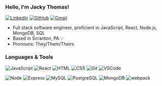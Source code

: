 ### Hello, I'm Jacky Thomas!

[![LinkedIn](https://img.shields.io/badge/jackythomas-%230077B5.svg?&style=flat-square&logo=linkedin&logoColor=white&link=https://www.linkedin.com/in/jacky-thomas/)](https://www.linkedin.com/in/jacky-thomas/)
[![GitHub](https://img.shields.io/badge/gdeedler%20-%23121011.svg?&style=flat-square&logo=github&logoColor=white&link=https://github.com/jakejet64)](https://github.com/jakejet64)
[![Gmail](https://img.shields.io/badge/grantdeedler%20-%23D14836.svg?&style=flat-square&logo=gmail&logoColor=white&link=mailto:jakejet64@gmail.com)](mailto:jakejet64@gmail.com)

- Full stack software engineer, proficient in JavaScript, React, Node.js, MongoDB, SQL
- Based in Scranton, PA 💡
- Pronouns: They/Them/Theirs

### Languages & Tools
![JavaScript](https://img.shields.io/badge/JavaScript%20-%23323330.svg?&style=flat-square&logo=javascript&logoColor=%23F7DF1E)
![React](https://img.shields.io/badge/React%20-%2320232a.svg?&style=flat-square&logo=react&logoColor=%2361DAFB)
![HTML](https://img.shields.io/badge/HTML5%20-%23E34F26.svg?&style=flat-square&logo=html5&logoColor=white)
![CSS](https://img.shields.io/badge/CSS3%20-%231572B6.svg?&style=flat-square&logo=css3&logoColor=white)
![Git](https://img.shields.io/badge/Git%20-%23F05033.svg?&style=flat-square&logo=git&logoColor=white)
![VSCode](https://img.shields.io/badge/VS%20Code%20-%23007ACC.svg?&style=flat-square&logo=visual-studio-code&logoColor=white)

![Node](https://img.shields.io/badge/Node.js%20-%2343853D.svg?&style=flat-square&logo=node.js&logoColor=white)
![Express](https://img.shields.io/badge/Express%20-%23404d59.svg?&style=flat-square)
![MySQL](https://img.shields.io/badge/MySQL-%2300f.svg?&style=flat-square&logo=mysql&logoColor=white)
![PostgreSQL](https://img.shields.io/badge/PostgreSQL-%23316192.svg?&style=flat-square&logo=postgresql&logoColor=white)
![MongoDB](https://img.shields.io/badge/MongoDB-%234ea94b.svg?&style=flat-square&logo=mongodb&logoColor=white)
![webpack](https://img.shields.io/badge/webpack%20-%238DD6F9.svg?&style=flat-square&logo=webpack&logoColor=black)
